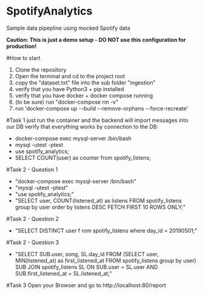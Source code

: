 # SpotifyAnalytics
Sample data pipepline using mocked Spotify data

**Caution: This is just a demo setup - DO NOT use this configuration for production!**

#How to start
1. Clone the repository
2. Open the terminal and cd to the project root
3. copy the "dataset.txt" file into the sub folder "ingestion"
4. verify that you have Python3 + pip installed
5. verify that you have docker + docker compose running
6. (to be sure) run "docker-compose rm -v"
7. run 'docker-compose up --build --remove-orphans --force-recreate'

#Task 1
just run the container and the backend will import messages into our DB
 verify that everything works by connection to the DB:
- docker-compose exec mysql-server /bin/bash
- mysql -utest -ptest
- use spotify_analytics;
- SELECT COUNT(user) as counter from spotify_listens;

#Task 2 - Question 1
- "docker-compose exec mysql-server /bin/bash"
- "mysql -utest -ptest"
- "use spotify_analytics;"
- "SELECT user, COUNT(listened_at) as listens  FROM spotify_listens group by user order by listens DESC FETCH FIRST 10 ROWS ONLY;"

#Task 2 - Question 2
- "SELECT DISTINCT user f rom spotify_listens where day_id = 20190501;"

#Task 2 - Question 3
- "SELECT SUB.user, song, SL.day_id  FROM (SELECT user, MIN(listened_at) as first_listened_at  FROM spotify_listens group by user) SUB JOIN spotify_listens SL ON SUB.user = SL.user AND SUB.first_listened_at = SL.listened_at;"

#Task 3
Open your Browser and go to http://localhost:80/report